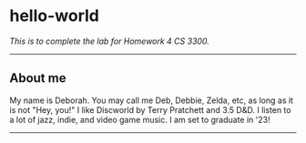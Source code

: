 <h1>hello-world</h1>
<i>This is to complete the lab for Homework 4 CS 3300.</i>

---

<h2>About me</h2>
My name is Deborah. You may call me Deb, Debbie, Zelda, etc, as long as it is not "Hey, you!" I like Discworld by Terry Pratchett and 3.5 D&D. I listen to a lot of jazz, indie, and video game music. I am set to graduate in '23!

---
